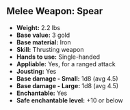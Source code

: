 ## Melee Weapon: Spear

- **Weight:** 2.2 lbs
- **Base value:** 3 gold
- **Base material:** Iron
- **Skill:** Thrusting weapon
- **Hands to use:** Single-handed
- **Appliable:** Yes, for a ranged attack
- **Jousting:** Yes
- **Base damage - Small:** 1d8 (avg 4.5)
- **Base damage - Large:** 1d8 (avg 4.5)
- **Enchantable:** Yes
- **Safe enchantable level:** +10 or below
